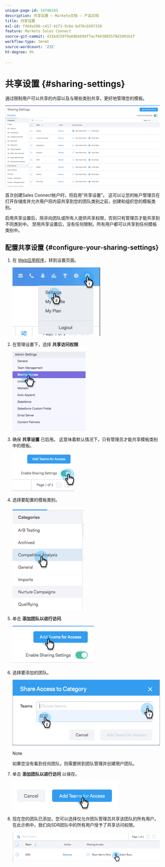 ```yaml
---
unique-page-id: 14746143
description: 共享设置 — Marketo文档 — 产品文档
title: 共享设置
exl-id: fdd4e286-c417-41f1-9cbe-bd78cb597310
feature: Marketo Sales Connect
source-git-commit: 431bd258f9a68bbb9df7acf043085578d3d91b1f
workflow-type: tm+mt
source-wordcount: '232'
ht-degree: 0%

---
```


# 共享设置 {#sharing-settings}

通过限制用户可以共享的内容以及与哪些类别共享，更好地管理您的模板。

![](assets/main.png)

首次创建Sales Connect帐户时，将启用“共享设置”。 这可以让您的帐户管理员在打开存储库并允许用户将内容共享到您的团队类别之前，创建和组织您的模板类别。

启用共享设置后，除非向团队或所有人提供共享权限，否则只有管理员才能共享到不同类别中。 禁用共享设置后，没有任何限制，所有用户都可以共享到任何模板类别中。

## 配置共享设置 {#configure-your-sharing-settings}

1. 在 [Web应用程序](https://toutapp.com/login)，转到设置页面。

   ![](assets/one-2.png)

1. 在管理设置下，选择 **共享访问权限**.

   ![](assets/two-2.png)

1. 确保 **共享设置** 已启用。 这意味着默认情况下，只有管理员才能共享模板类别中的模板。

   ![](assets/three-2.png)

1. 选择要配置的模板类别。

   ![](assets/four-2.png)

1. 单击 **添加团队以进行访问**.

   ![](assets/five-2.png)

1. 选择要添加的团队。

   ![](assets/six-1.png)

   >[!NOTE]
   >
   >如果您没有看到任何团队，则需要转到团队管理并创建用户团队。

1. 单击 **添加团队以进行访问** 以保存。

   ![](assets/seven-1.png)

1. 现在您的团队已添加，您可以选择仅允许团队管理员共享该团队的所有用户。 在此示例中，我们向SDR团队中的所有用户授予了共享访问权限。

   ![](assets/eight-1.png)
